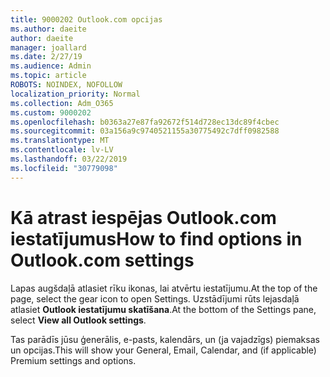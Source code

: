 ```yaml
---
title: 9000202 Outlook.com opcijas
ms.author: daeite
author: daeite
manager: joallard
ms.date: 2/27/19
ms.audience: Admin
ms.topic: article
ROBOTS: NOINDEX, NOFOLLOW
localization_priority: Normal
ms.collection: Adm_O365
ms.custom: 9000202
ms.openlocfilehash: b0363a27e87fa92672f514d728ec13dc89f4cbec
ms.sourcegitcommit: 03a156a9c9740521155a30775492c7dff0982588
ms.translationtype: MT
ms.contentlocale: lv-LV
ms.lasthandoff: 03/22/2019
ms.locfileid: "30779098"
---
```

# <a name="how-to-find-options-in-outlookcom-settings"></a><span data-ttu-id="0b54b-102">Kā atrast iespējas Outlook.com iestatījumus</span><span class="sxs-lookup"><span data-stu-id="0b54b-102">How to find options in Outlook.com settings</span></span>

<span data-ttu-id="0b54b-103">Lapas augšdaļā atlasiet rīku ikonas, lai atvērtu iestatījumu.</span><span class="sxs-lookup"><span data-stu-id="0b54b-103">At the top of the page, select the gear icon to open Settings.</span></span> <span data-ttu-id="0b54b-104">Uzstādījumi rūts lejasdaļā atlasiet **Outlook iestatījumu skatīšana**.</span><span class="sxs-lookup"><span data-stu-id="0b54b-104">At the bottom of the Settings pane, select **View all Outlook settings**.</span></span>

<span data-ttu-id="0b54b-105">Tas parādīs jūsu ģenerālis, e-pasts, kalendārs, un (ja vajadzīgs) piemaksas un opcijas.</span><span class="sxs-lookup"><span data-stu-id="0b54b-105">This will show your General, Email, Calendar, and (if applicable) Premium settings and options.</span></span>